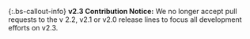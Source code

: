 {:.bs-callout-info}
**v2.3 Contribution Notice:**
We no longer accept pull requests to the v 2.2, v2.1 or v2.0 release lines to focus all development efforts on v2.3.
